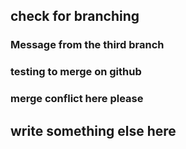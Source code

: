 ## check for branching

### Message from the third branch

### testing to merge on github

### merge conflict here please

## write something else here

